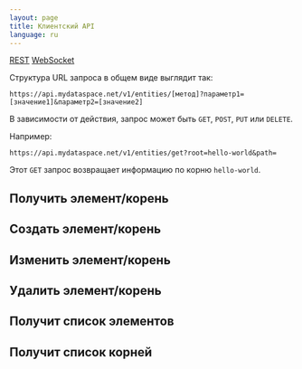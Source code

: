 ```yaml
---
layout: page
title: Клиентский API
language: ru
---
```


<div class="page-tab-list">
    <a href="/ru/docs/client-api" class="page-tab page-tab--active">REST</a>
    <a href="/ru/docs/client-api/websocket" class="page-tab">WebSocket</a>
</div>

Структура URL запроса в общем виде выглядит так:

````
https://api.mydataspace.net/v1/entities/[метод]?параметр1=[значение1]&параметр2=[значение2]
````

В зависимости от действия, запрос может быть ```GET```, ```POST```, ```PUT``` или ```DELETE```.

Например:

```
https://api.mydataspace.net/v1/entities/get?root=hello-world&path=
```

Этот ```GET``` запрос возвращает информацию по корню ```hello-world```.

<section class="page__section">
  <div class="row">
    <div class="col-md-4">
        <h2 class="margin-top-0">Получить элемент/корень</h2>
        <p></p>
    </div>
    <div class="col-md-8">
    </div>
  </div>
</section>
<section class="page__section">
  <div class="row">
    <div class="col-md-4">
        <h2 class="margin-top-0">Создать элемент/корень</h2>
        <p></p>
    </div>
    <div class="col-md-8">
    </div>
  </div>
</section>
<section class="page__section">
  <div class="row">
    <div class="col-md-4">
        <h2 class="margin-top-0">Изменить элемент/корень</h2>
        <p></p>
    </div>
    <div class="col-md-8">
    </div>
  </div>
</section>
<section class="page__section">
  <div class="row">
    <div class="col-md-4">
        <h2 class="margin-top-0">Удалить элемент/корень</h2>
        <p></p>
    </div>
    <div class="col-md-8">
    </div>
  </div>
</section>
<section class="page__section">
  <div class="row">
    <div class="col-md-4">
        <h2 class="margin-top-0">Получит список элементов</h2>
        <p></p>
    </div>
    <div class="col-md-8">
    </div>
  </div>
</section>
<section class="page__section">
  <div class="row">
    <div class="col-md-4">
        <h2 class="margin-top-0">Получит список корней</h2>
        <p></p>
    </div>
    <div class="col-md-8">
    </div>
  </div>
</section>
